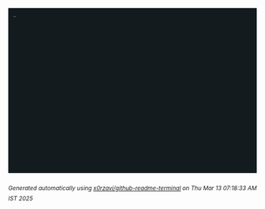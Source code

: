 <div align="justify">
<picture>
    <source media="(prefers-color-scheme: dark)" srcset="./output.gif">
    <source media="(prefers-color-scheme: light)" srcset="./output.gif">
    <img alt="GIFOS" src="output.gif">
</picture>

<sub><i>Generated automatically using [x0rzavi/github-readme-terminal](https://github.com/x0rzavi/github-readme-terminal) on Thu Mar 13 07:18:33 AM IST 2025</i></sub>

<!-- <details>
<summary>More details</summary>

</details> -->
</div>

<!-- Image deletion URL: NONE -->